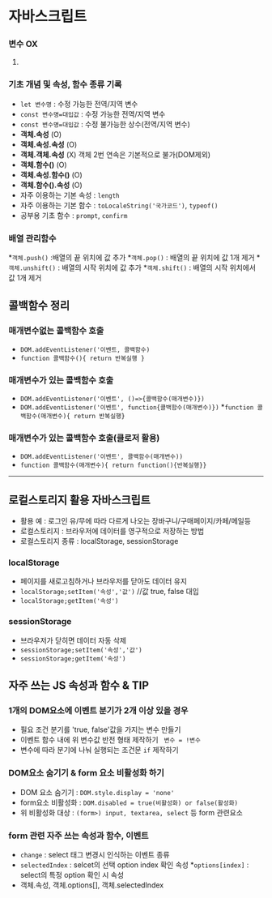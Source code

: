 # 자바스크립트
### 변수 OX
1.
### 기초 개념 및 속성, 함수 종류 기록
* `let 변수명` : 수정 가능한 전역/지역 변수
* `const 변수명=대입값` : 수정 가능한 전역/지역 변수
* `const 변수명=대입값` : 수정 불가능한 상수(전역/지역 변수) 
* **객체.속성** (O)
* **객체.속성.속성** (O)
* **객체.객체.속성** (X) 객체 2번 연속은 기본적으로 불가(DOM제외)
* **객체.함수()** (O)
* **객체.속성.함수()** (O)
* **객체.함수().속성** (O)
* 자주 이용하는 기본 속성 : `length`
* 자주 이용하는 기본 함수 : `toLocaleString('국가코드')`, `typeof()`
* 공부용 기초 함수 : `prompt`, `confirm`
### **배열** 관리함수
*`객체.push()` :배열의 끝 위치에 값 추가
*`객체.pop()` : 배열의 끝 위치에 값 1개 제거
*`객체.unshift()` : 배열의 시작 위치에 값 추가
*`객체.shift()` : 배열의 시작 위치에서 값 1개 제거 
## 콜백함수 정리
### 매개변수없는 콜백함수 호출
* `DOM.addEventListener('이벤트, 콜백함수)`
* `function 콜백함수(){ return 반복실행 }`

### 매개변수가 있는 콜백함수 호출
* `DOM.addEventListener('이벤트', ()=>{콜백함수(매개변수)})`
* `DOM.addEventListener('이벤트', function{콜백함수(매개변수)})`
*`function 콜백함수(매개변수){ return 반복실행}`

### 매개변수가 있는 콜백함수 호출(클로저 활용)
* `DOM.addEventListener('이벤트', 콜백함수(매개변수))`
* `function 콜백함수(매개변수){ return function(){반복실행}}`
-------------
## 로컬스토리지 활용 자바스크립트
* 활용 예 : 로그인 유/무에 따라 다르게 나오는 장바구니/구매페이지/카페/메일등
* 로컬스토리지 : 브라우저에 데이터를 영구적으로 저장하는 방법
* 로컬스토리지 종류 : localStorage, sessionStorage
### localStorage
* 페이지를 새로고침하거나 브라우저를 닫아도 데이터 유지
* `localStorage;setItem('속성','값')` //값 true, false 대입 
* `localStorage;getItem('속성')`
### sessionStorage
* 브라우저가 닫히면 데이터 자동 삭제
* `sessionStorage;setItem('속성','값')`
* `sessionStorage;getItem('속성')`
## 자주 쓰는 JS 속성과 함수 & TIP
### 1개의 DOM요소에 이벤트 분기가 2개 이상 있을 경우
* 필요 조건 분기를 'true, false'값을 가지는 변수 만들기
* 이벤트 함수 내에 위 변수값 반전 형태 제작하기 ` 변수 = !변수`
* 변수에 따라 분기에 나눠 실행되는 조건문 `if` 제작하기
### DOM요소 숨기기 & form 요소 비활성화 하기
* DOM 요소 숨기기 : `DOM.style.display = 'none'`
* form요소 비활성화 : `DOM.disabled = true(비활성화) or false(활성화)`
* 위 비활성화 대상 : `(form>) input, textarea, select` 등 form 관련요소
### form 관련 자주 쓰는 속성과 함수, 이벤트
* `change` : select 태그 변경시 인식하는 이벤트 종류
* `selectedIndex` : selcet의 선택 option index 확인 속성 
*`options[index]` : select의 특정 option 확인 시 속성 
* 객체.속성, 객체.options[], 객체.selectedIndex 